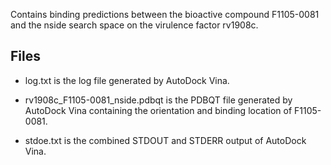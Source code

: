 Contains binding predictions between the bioactive compound F1105-0081 and the nside search space on the virulence factor rv1908c.

## Files

- log.txt is the log file generated by AutoDock Vina.

- rv1908c_F1105-0081_nside.pdbqt is the PDBQT file generated by AutoDock Vina containing the orientation and binding location of F1105-0081.

- stdoe.txt is the combined STDOUT and STDERR output of AutoDock Vina.

